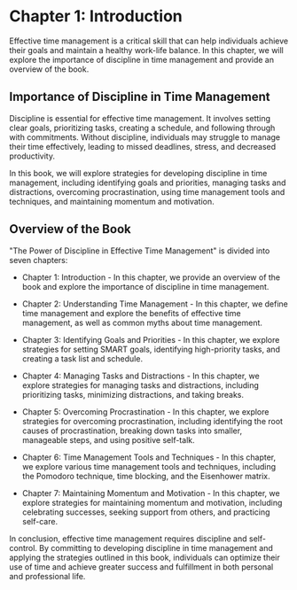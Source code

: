Chapter 1: Introduction
=======================

Effective time management is a critical skill that can help individuals achieve their goals and maintain a healthy work-life balance. In this chapter, we will explore the importance of discipline in time management and provide an overview of the book.

Importance of Discipline in Time Management
-------------------------------------------

Discipline is essential for effective time management. It involves setting clear goals, prioritizing tasks, creating a schedule, and following through with commitments. Without discipline, individuals may struggle to manage their time effectively, leading to missed deadlines, stress, and decreased productivity.

In this book, we will explore strategies for developing discipline in time management, including identifying goals and priorities, managing tasks and distractions, overcoming procrastination, using time management tools and techniques, and maintaining momentum and motivation.

Overview of the Book
--------------------

"The Power of Discipline in Effective Time Management" is divided into seven chapters:

* Chapter 1: Introduction - In this chapter, we provide an overview of the book and explore the importance of discipline in time management.

* Chapter 2: Understanding Time Management - In this chapter, we define time management and explore the benefits of effective time management, as well as common myths about time management.

* Chapter 3: Identifying Goals and Priorities - In this chapter, we explore strategies for setting SMART goals, identifying high-priority tasks, and creating a task list and schedule.

* Chapter 4: Managing Tasks and Distractions - In this chapter, we explore strategies for managing tasks and distractions, including prioritizing tasks, minimizing distractions, and taking breaks.

* Chapter 5: Overcoming Procrastination - In this chapter, we explore strategies for overcoming procrastination, including identifying the root causes of procrastination, breaking down tasks into smaller, manageable steps, and using positive self-talk.

* Chapter 6: Time Management Tools and Techniques - In this chapter, we explore various time management tools and techniques, including the Pomodoro technique, time blocking, and the Eisenhower matrix.

* Chapter 7: Maintaining Momentum and Motivation - In this chapter, we explore strategies for maintaining momentum and motivation, including celebrating successes, seeking support from others, and practicing self-care.

In conclusion, effective time management requires discipline and self-control. By committing to developing discipline in time management and applying the strategies outlined in this book, individuals can optimize their use of time and achieve greater success and fulfillment in both personal and professional life.
